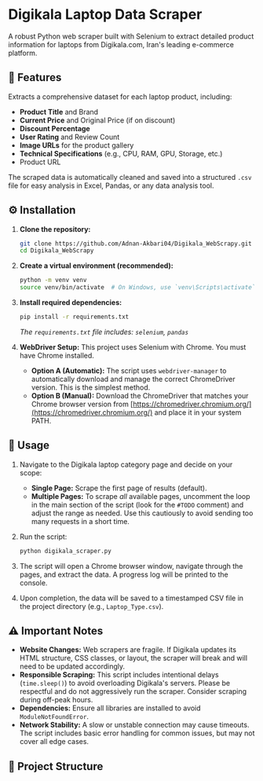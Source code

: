 # Digikala Laptop Data Scraper

A robust Python web scraper built with Selenium to extract detailed product information for laptops from Digikala.com, Iran's leading e-commerce platform.

## 🚀 Features

Extracts a comprehensive dataset for each laptop product, including:
-   **Product Title** and Brand
-   **Current Price** and Original Price (if on discount)
-   **Discount Percentage**
-   **User Rating** and Review Count
-   **Image URLs** for the product gallery
-   **Technical Specifications** (e.g., CPU, RAM, GPU, Storage, etc.)
-   Product URL

The scraped data is automatically cleaned and saved into a structured `.csv` file for easy analysis in Excel, Pandas, or any data analysis tool.

## ⚙️ Installation

1.  **Clone the repository:**
    ```bash
    git clone https://github.com/Adnan-Akbari04/Digikala_WebScrapy.git
    cd Digikala_WebScrapy
    ```

2.  **Create a virtual environment (recommended):**
    ```bash
    python -m venv venv
    source venv/bin/activate  # On Windows, use `venv\Scripts\activate`
    ```

3.  **Install required dependencies:**
    ```bash
    pip install -r requirements.txt
    ```
    *The `requirements.txt` file includes: `selenium`, `pandas`*

4.  **WebDriver Setup:**
    This project uses Selenium with Chrome. You must have Chrome installed.
    -   **Option A (Automatic):** The script uses `webdriver-manager` to automatically download and manage the correct ChromeDriver version. This is the simplest method.
    -   **Option B (Manual):** Download the ChromeDriver that matches your Chrome browser version from [https://chromedriver.chromium.org/](https://chromedriver.chromium.org/) and place it in your system PATH.

## 📖 Usage

1.  Navigate to the Digikala laptop category page and decide on your scope:
    -   **Single Page:** Scrape the first page of results (default).
    -   **Multiple Pages:** To scrape *all* available pages, uncomment the loop in the main section of the script (look for the `#TODO` comment) and adjust the range as needed. Use this cautiously to avoid sending too many requests in a short time.

2.  Run the script:
    ```bash
    python digikala_scraper.py
    ```

3.  The script will open a Chrome browser window, navigate through the pages, and extract the data. A progress log will be printed to the console.

4.  Upon completion, the data will be saved to a timestamped CSV file in the project directory (e.g., `Laptop_Type.csv`).

## ⚠️ Important Notes

-   **Website Changes:** Web scrapers are fragile. If Digikala updates its HTML structure, CSS classes, or layout, the scraper will break and will need to be updated accordingly.
-   **Responsible Scraping:** This script includes intentional delays (`time.sleep()`) to avoid overloading Digikala's servers. Please be respectful and do not aggressively run the scraper. Consider scraping during off-peak hours.
-   **Dependencies:** Ensure all libraries are installed to avoid `ModuleNotFoundError`.
-   **Network Stability:** A slow or unstable connection may cause timeouts. The script includes basic error handling for common issues, but may not cover all edge cases.

## 📁 Project Structure
